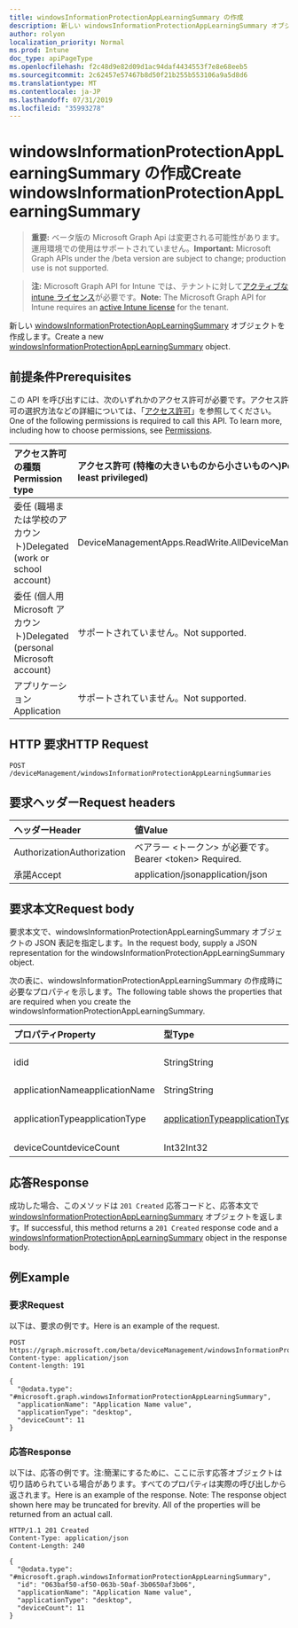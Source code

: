 ```yaml
---
title: windowsInformationProtectionAppLearningSummary の作成
description: 新しい windowsInformationProtectionAppLearningSummary オブジェクトを作成します。
author: rolyon
localization_priority: Normal
ms.prod: Intune
doc_type: apiPageType
ms.openlocfilehash: f2c48d9e82d09d1ac94daf4434553f7e8e68eeb5
ms.sourcegitcommit: 2c62457e57467b8d50f21b255b553106a9a5d8d6
ms.translationtype: MT
ms.contentlocale: ja-JP
ms.lasthandoff: 07/31/2019
ms.locfileid: "35993278"
---
```

# <a name="create-windowsinformationprotectionapplearningsummary"></a><span data-ttu-id="f3a52-103">windowsInformationProtectionAppLearningSummary の作成</span><span class="sxs-lookup"><span data-stu-id="f3a52-103">Create windowsInformationProtectionAppLearningSummary</span></span>

> <span data-ttu-id="f3a52-104">**重要:** ベータ版の Microsoft Graph Api は変更される可能性があります。運用環境での使用はサポートされていません。</span><span class="sxs-lookup"><span data-stu-id="f3a52-104">**Important:** Microsoft Graph APIs under the /beta version are subject to change; production use is not supported.</span></span>

> <span data-ttu-id="f3a52-105">**注:** Microsoft Graph API for Intune では、テナントに対して[アクティブな intune ライセンス](https://go.microsoft.com/fwlink/?linkid=839381)が必要です。</span><span class="sxs-lookup"><span data-stu-id="f3a52-105">**Note:** The Microsoft Graph API for Intune requires an [active Intune license](https://go.microsoft.com/fwlink/?linkid=839381) for the tenant.</span></span>

<span data-ttu-id="f3a52-106">新しい [windowsInformationProtectionAppLearningSummary](../resources/intune-wip-windowsinformationprotectionapplearningsummary.md) オブジェクトを作成します。</span><span class="sxs-lookup"><span data-stu-id="f3a52-106">Create a new [windowsInformationProtectionAppLearningSummary](../resources/intune-wip-windowsinformationprotectionapplearningsummary.md) object.</span></span>

## <a name="prerequisites"></a><span data-ttu-id="f3a52-107">前提条件</span><span class="sxs-lookup"><span data-stu-id="f3a52-107">Prerequisites</span></span>
<span data-ttu-id="f3a52-p101">この API を呼び出すには、次のいずれかのアクセス許可が必要です。アクセス許可の選択方法などの詳細については、「[アクセス許可](/graph/permissions-reference)」を参照してください。</span><span class="sxs-lookup"><span data-stu-id="f3a52-p101">One of the following permissions is required to call this API. To learn more, including how to choose permissions, see [Permissions](/graph/permissions-reference).</span></span>

|<span data-ttu-id="f3a52-110">アクセス許可の種類</span><span class="sxs-lookup"><span data-stu-id="f3a52-110">Permission type</span></span>|<span data-ttu-id="f3a52-111">アクセス許可 (特権の大きいものから小さいものへ)</span><span class="sxs-lookup"><span data-stu-id="f3a52-111">Permissions (from most to least privileged)</span></span>|
|:---|:---|
|<span data-ttu-id="f3a52-112">委任 (職場または学校のアカウント)</span><span class="sxs-lookup"><span data-stu-id="f3a52-112">Delegated (work or school account)</span></span>|<span data-ttu-id="f3a52-113">DeviceManagementApps.ReadWrite.All</span><span class="sxs-lookup"><span data-stu-id="f3a52-113">DeviceManagementApps.ReadWrite.All</span></span>|
|<span data-ttu-id="f3a52-114">委任 (個人用 Microsoft アカウント)</span><span class="sxs-lookup"><span data-stu-id="f3a52-114">Delegated (personal Microsoft account)</span></span>|<span data-ttu-id="f3a52-115">サポートされていません。</span><span class="sxs-lookup"><span data-stu-id="f3a52-115">Not supported.</span></span>|
|<span data-ttu-id="f3a52-116">アプリケーション</span><span class="sxs-lookup"><span data-stu-id="f3a52-116">Application</span></span>|<span data-ttu-id="f3a52-117">サポートされていません。</span><span class="sxs-lookup"><span data-stu-id="f3a52-117">Not supported.</span></span>|

## <a name="http-request"></a><span data-ttu-id="f3a52-118">HTTP 要求</span><span class="sxs-lookup"><span data-stu-id="f3a52-118">HTTP Request</span></span>
<!-- {
  "blockType": "ignored"
}
-->
``` http
POST /deviceManagement/windowsInformationProtectionAppLearningSummaries
```

## <a name="request-headers"></a><span data-ttu-id="f3a52-119">要求ヘッダー</span><span class="sxs-lookup"><span data-stu-id="f3a52-119">Request headers</span></span>
|<span data-ttu-id="f3a52-120">ヘッダー</span><span class="sxs-lookup"><span data-stu-id="f3a52-120">Header</span></span>|<span data-ttu-id="f3a52-121">値</span><span class="sxs-lookup"><span data-stu-id="f3a52-121">Value</span></span>|
|:---|:---|
|<span data-ttu-id="f3a52-122">Authorization</span><span class="sxs-lookup"><span data-stu-id="f3a52-122">Authorization</span></span>|<span data-ttu-id="f3a52-123">ベアラー &lt;トークン&gt; が必要です。</span><span class="sxs-lookup"><span data-stu-id="f3a52-123">Bearer &lt;token&gt; Required.</span></span>|
|<span data-ttu-id="f3a52-124">承諾</span><span class="sxs-lookup"><span data-stu-id="f3a52-124">Accept</span></span>|<span data-ttu-id="f3a52-125">application/json</span><span class="sxs-lookup"><span data-stu-id="f3a52-125">application/json</span></span>|

## <a name="request-body"></a><span data-ttu-id="f3a52-126">要求本文</span><span class="sxs-lookup"><span data-stu-id="f3a52-126">Request body</span></span>
<span data-ttu-id="f3a52-127">要求本文で、windowsInformationProtectionAppLearningSummary オブジェクトの JSON 表記を指定します。</span><span class="sxs-lookup"><span data-stu-id="f3a52-127">In the request body, supply a JSON representation for the windowsInformationProtectionAppLearningSummary object.</span></span>

<span data-ttu-id="f3a52-128">次の表に、windowsInformationProtectionAppLearningSummary の作成時に必要なプロパティを示します。</span><span class="sxs-lookup"><span data-stu-id="f3a52-128">The following table shows the properties that are required when you create the windowsInformationProtectionAppLearningSummary.</span></span>

|<span data-ttu-id="f3a52-129">プロパティ</span><span class="sxs-lookup"><span data-stu-id="f3a52-129">Property</span></span>|<span data-ttu-id="f3a52-130">型</span><span class="sxs-lookup"><span data-stu-id="f3a52-130">Type</span></span>|<span data-ttu-id="f3a52-131">説明</span><span class="sxs-lookup"><span data-stu-id="f3a52-131">Description</span></span>|
|:---|:---|:---|
|<span data-ttu-id="f3a52-132">id</span><span class="sxs-lookup"><span data-stu-id="f3a52-132">id</span></span>|<span data-ttu-id="f3a52-133">String</span><span class="sxs-lookup"><span data-stu-id="f3a52-133">String</span></span>|<span data-ttu-id="f3a52-134">WindowsInformationProtectionAppLearningSummary の一意識別子。</span><span class="sxs-lookup"><span data-stu-id="f3a52-134">Unique Identifier for the WindowsInformationProtectionAppLearningSummary.</span></span>|
|<span data-ttu-id="f3a52-135">applicationName</span><span class="sxs-lookup"><span data-stu-id="f3a52-135">applicationName</span></span>|<span data-ttu-id="f3a52-136">String</span><span class="sxs-lookup"><span data-stu-id="f3a52-136">String</span></span>|<span data-ttu-id="f3a52-137">アプリケーション名</span><span class="sxs-lookup"><span data-stu-id="f3a52-137">Application Name</span></span>|
|<span data-ttu-id="f3a52-138">applicationType</span><span class="sxs-lookup"><span data-stu-id="f3a52-138">applicationType</span></span>|[<span data-ttu-id="f3a52-139">applicationType</span><span class="sxs-lookup"><span data-stu-id="f3a52-139">applicationType</span></span>](../resources/intune-wip-applicationtype.md)|<span data-ttu-id="f3a52-140">アプリケーションの種類。</span><span class="sxs-lookup"><span data-stu-id="f3a52-140">Application Type.</span></span> <span data-ttu-id="f3a52-141">可能な値は、`universal`、`desktop` です。</span><span class="sxs-lookup"><span data-stu-id="f3a52-141">Possible values are: `universal`, `desktop`.</span></span>|
|<span data-ttu-id="f3a52-142">deviceCount</span><span class="sxs-lookup"><span data-stu-id="f3a52-142">deviceCount</span></span>|<span data-ttu-id="f3a52-143">Int32</span><span class="sxs-lookup"><span data-stu-id="f3a52-143">Int32</span></span>|<span data-ttu-id="f3a52-144">デバイス数</span><span class="sxs-lookup"><span data-stu-id="f3a52-144">Device Count</span></span>|



## <a name="response"></a><span data-ttu-id="f3a52-145">応答</span><span class="sxs-lookup"><span data-stu-id="f3a52-145">Response</span></span>
<span data-ttu-id="f3a52-146">成功した場合、このメソッドは `201 Created` 応答コードと、応答本文で [windowsInformationProtectionAppLearningSummary](../resources/intune-wip-windowsinformationprotectionapplearningsummary.md) オブジェクトを返します。</span><span class="sxs-lookup"><span data-stu-id="f3a52-146">If successful, this method returns a `201 Created` response code and a [windowsInformationProtectionAppLearningSummary](../resources/intune-wip-windowsinformationprotectionapplearningsummary.md) object in the response body.</span></span>

## <a name="example"></a><span data-ttu-id="f3a52-147">例</span><span class="sxs-lookup"><span data-stu-id="f3a52-147">Example</span></span>

### <a name="request"></a><span data-ttu-id="f3a52-148">要求</span><span class="sxs-lookup"><span data-stu-id="f3a52-148">Request</span></span>
<span data-ttu-id="f3a52-149">以下は、要求の例です。</span><span class="sxs-lookup"><span data-stu-id="f3a52-149">Here is an example of the request.</span></span>
``` http
POST https://graph.microsoft.com/beta/deviceManagement/windowsInformationProtectionAppLearningSummaries
Content-type: application/json
Content-length: 191

{
  "@odata.type": "#microsoft.graph.windowsInformationProtectionAppLearningSummary",
  "applicationName": "Application Name value",
  "applicationType": "desktop",
  "deviceCount": 11
}
```

### <a name="response"></a><span data-ttu-id="f3a52-150">応答</span><span class="sxs-lookup"><span data-stu-id="f3a52-150">Response</span></span>
<span data-ttu-id="f3a52-p103">以下は、応答の例です。注:簡潔にするために、ここに示す応答オブジェクトは切り詰められている場合があります。すべてのプロパティは実際の呼び出しから返されます。</span><span class="sxs-lookup"><span data-stu-id="f3a52-p103">Here is an example of the response. Note: The response object shown here may be truncated for brevity. All of the properties will be returned from an actual call.</span></span>
``` http
HTTP/1.1 201 Created
Content-Type: application/json
Content-Length: 240

{
  "@odata.type": "#microsoft.graph.windowsInformationProtectionAppLearningSummary",
  "id": "063baf50-af50-063b-50af-3b0650af3b06",
  "applicationName": "Application Name value",
  "applicationType": "desktop",
  "deviceCount": 11
}
```





